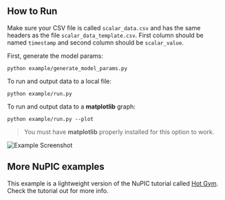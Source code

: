 ## How to Run

Make sure your CSV file is called `scalar_data.csv` and has the same headers as the file `scalar_data_template.csv`. First column should be named `timestamp` and second column should be `scalar_value`.

First, generate the model params:

    python example/generate_model_params.py

To run and output data to a local file:

    python example/run.py

To run and output data to a **matplotlib** graph:

    python example/run.py --plot

> You must have **matplotlib** properly installed for this option to work.

![Example Screenshot](https://raw.githubusercontent.com/marionleborgne/nupic.example/master/screenshot.png)

## More NuPIC examples

This example is a lightweight version of the NuPIC tutorial called [Hot Gym](https://github.com/numenta/nupic/tree/master/examples/opf/clients/hotgym). Check the tutorial out for more info.
